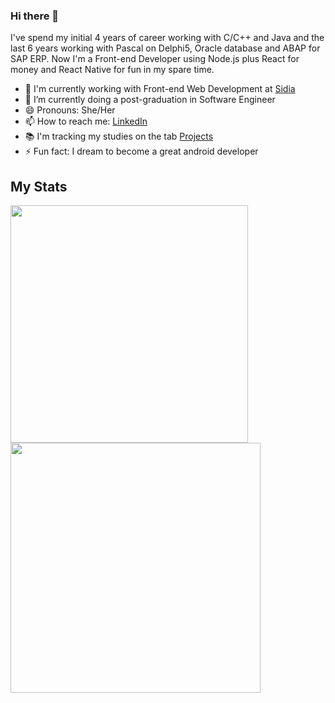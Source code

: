 ### Hi there 👋

<!--
**salescamila/salescamila** is a ✨ _special_ ✨ repository because its `README.md` (this file) appears on your GitHub profile.

Here are some ideas to get you started:

- 🔭 I’m currently working on ...
- 🌱 I’m currently learning ...
- 👯 I’m looking to collaborate on ...
- 🤔 I’m looking for help with ...
- 💬 Ask me about ...
- 📫 How to reach me: ...
- 😄 Pronouns: ...
- ⚡ Fun fact: ...
-->

I've spend my initial 4 years of career working with C/C++ and Java and the last 6 years working with Pascal on Delphi5, Oracle database and ABAP for SAP ERP. Now I'm a Front-end Developer using Node.js plus React for money and React Native for fun in my spare time.

- 🔭 I'm currently working with Front-end Web Development at [Sidia](https://www.sidia.com/)
- 🌱 I’m currently doing a post-graduation in Software Engineer
- 😄 Pronouns: She/Her
- 📫 How to reach me: [LinkedIn](https://linkedin.com/in/salescamila/)
- :books: I'm tracking my studies on the tab [Projects](https://github.com/salescamila?tab=projects)
- ⚡ Fun fact: I dream to become a great android developer 

## My Stats

<div>
<img width="380px" align="left" src="https://github-readme-stats.vercel.app/api/top-langs/?username=salescamila&show_icons=true&langs_count=8&layout=compact&theme=buefy&count_private=true"/>

<img width="400px" align="left" src="https://github-readme-stats.vercel.app/api?username=salescamila&theme=buefy&?theme=dark&show_icons=true%count_private=true&include_all_commits=true"/>

<!-- img width="490px" align="left" src="https://github-readme-stats.vercel.app/api/wakatime?username=salescamila"/ -->
</div>
